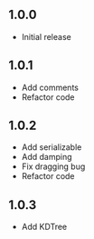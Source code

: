 ## 1.0.0

* Initial release

## 1.0.1

* Add comments
* Refactor code

## 1.0.2

* Add serializable
* Add damping
* Fix dragging bug
* Refactor code

## 1.0.3

* Add KDTree
